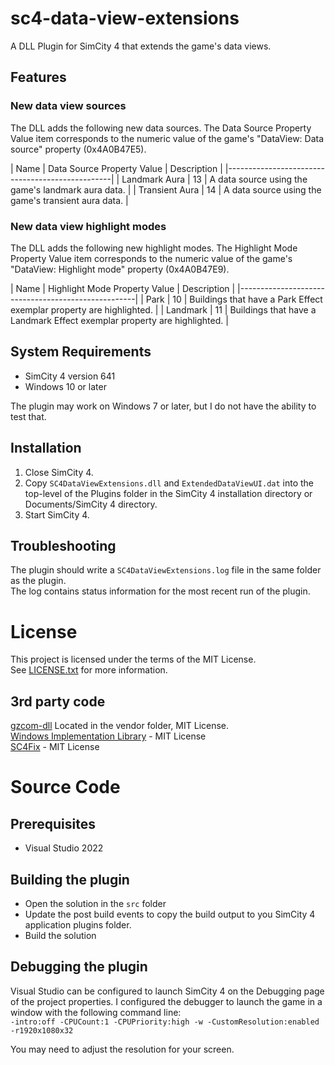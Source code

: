 # sc4-data-view-extensions

A DLL Plugin for SimCity 4 that extends the game's data views.

## Features

### New data view sources

The DLL adds the following new data sources. The Data Source Property Value item corresponds
to the numeric value of the game's "DataView: Data source" property (0x4A0B47E5).

| Name | Data Source Property Value | Description |
|-------------------------------------------------|
| Landmark Aura | 13 | A data source using the game's landmark aura data. |
| Transient Aura | 14 | A data source using the game's transient aura data. |

### New data view highlight modes

The DLL adds the following new highlight modes. The Highlight Mode Property Value item corresponds
to the numeric value of the game's "DataView: Highlight mode" property (0x4A0B47E9).

| Name | Highlight Mode Property Value | Description |
|----------------------------------------------------|
| Park | 10 | Buildings that have a Park Effect exemplar property are highlighted. |
| Landmark | 11 | Buildings that have a Landmark Effect exemplar property are highlighted. |

## System Requirements

* SimCity 4 version 641
* Windows 10 or later

The plugin may work on Windows 7 or later, but I do not have the ability to test that.

## Installation

1. Close SimCity 4.
2. Copy `SC4DataViewExtensions.dll` and `ExtendedDataViewUI.dat` into the top-level of the Plugins folder in the SimCity 4 installation directory or Documents/SimCity 4 directory.
3. Start SimCity 4.

## Troubleshooting

The plugin should write a `SC4DataViewExtensions.log` file in the same folder as the plugin.    
The log contains status information for the most recent run of the plugin.

# License

This project is licensed under the terms of the MIT License.    
See [LICENSE.txt](LICENSE.txt) for more information.

## 3rd party code

[gzcom-dll](https://github.com/nsgomez/gzcom-dll/tree/master) Located in the vendor folder, MIT License.    
[Windows Implementation Library](https://github.com/microsoft/wil) - MIT License    
[SC4Fix](https://github.com/nsgomez/sc4fix) - MIT License    

# Source Code

## Prerequisites

* Visual Studio 2022

## Building the plugin

* Open the solution in the `src` folder
* Update the post build events to copy the build output to you SimCity 4 application plugins folder.
* Build the solution

## Debugging the plugin

Visual Studio can be configured to launch SimCity 4 on the Debugging page of the project properties.
I configured the debugger to launch the game in a window with the following command line:    
`-intro:off -CPUCount:1 -CPUPriority:high -w -CustomResolution:enabled -r1920x1080x32`

You may need to adjust the resolution for your screen.
